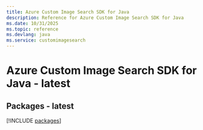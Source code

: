 ```yaml
---
title: Azure Custom Image Search SDK for Java
description: Reference for Azure Custom Image Search SDK for Java
ms.date: 10/31/2025
ms.topic: reference
ms.devlang: java
ms.service: customimagesearch
---
```

# Azure Custom Image Search SDK for Java - latest
## Packages - latest
[!INCLUDE [packages](custom-image-search-index.md)]